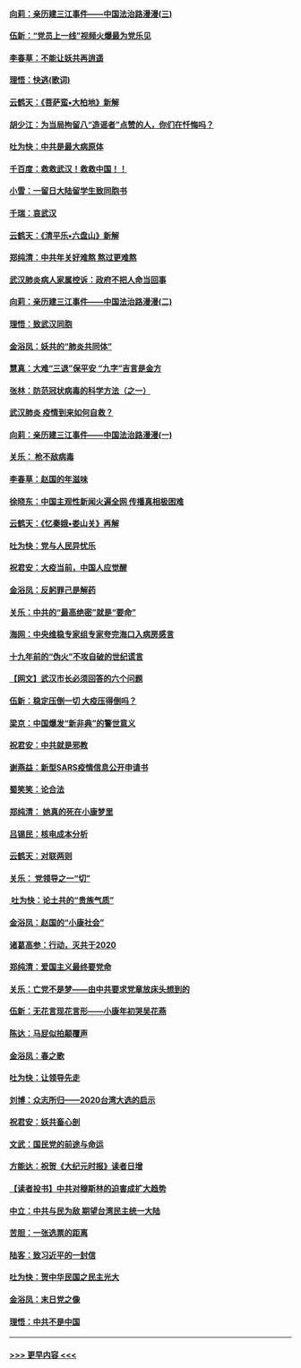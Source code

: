 #### [向莉：亲历建三江事件——中国法治路漫漫(三)](../pages/nsc993/n11831825.md?t=02021755) 
#### [伍新：“党员上一线”视频火爆最为党乐见](../pages/nsc993/n11838200.md?t=02021755) 
#### [李春草：不能让妖共再逍遥](../pages/nsc993/n11838102.md?t=02021755) 
#### [理悟：快逃(歌词)](../pages/nsc993/n11838083.md?t=02021755) 
#### [云鹤天：《菩萨蛮▪大柏地》新解](../pages/nsc993/n11838059.md?t=02021755) 
#### [胡少江：为当局拘留八“造谣者”点赞的人，你们在忏悔吗？](../pages/nsc993/n11836801.md?t=02021755) 
#### [吐为快：中共是最大病原体](../pages/nsc993/n11836748.md?t=02021755) 
#### [千百度：救救武汉！救救中国！！](../pages/nsc993/n11836145.md?t=02021755) 
#### [小雪：一留日大陆留学生致同胞书](../pages/nsc993/n11834624.md?t=02021755) 
#### [千瑞：哀武汉](../pages/nsc993/n11833647.md?t=02021755) 
#### [云鹤天：《清平乐▪六盘山》新解](../pages/nsc993/n11833611.md?t=02021755) 
#### [郑纯清：中共年关好难熬 熬过更难熬](../pages/nsc993/n11833489.md?t=02021755) 
#### [武汉肺炎病人家属控诉：政府不把人命当回事](../pages/nsc993/n11833205.md?t=02021755) 
#### [向莉：亲历建三江事件——中国法治路漫漫(二)](../pages/nsc993/n11829102.md?t=02021755) 
#### [理悟：致武汉同胞](../pages/nsc993/n11831522.md?t=02021755) 
#### [金浴凤：妖共的“肺炎共同体”](../pages/nsc993/n11829448.md?t=02021755) 
#### [慧真：大难“三退”保平安 “九字”吉言是金方](../pages/nsc993/n11829501.md?t=02021755) 
#### [张林：防范冠状病毒的科学方法（之一）](../pages/nsc993/n11828618.md?t=02021755) 
#### [武汉肺炎 疫情到来如何自救？](../pages/nsc993/n11827632.md?t=02021755) 
#### [向莉：亲历建三江事件——中国法治路漫漫(一)](../pages/nsc993/n11827190.md?t=02021755) 
#### [关乐： 枪不敌病毒](../pages/nsc993/n11826746.md?t=02021755) 
#### [李春草：赵国的年滋味](../pages/nsc993/n11826321.md?t=02021755) 
#### [徐晓东：中国主观性新闻火遍全网 传播真相极困难](../pages/nsc993/n11826508.md?t=02021755) 
#### [云鹤天：《忆秦娥▪娄山关》再解](../pages/nsc993/n11824682.md?t=02021755) 
#### [吐为快：党与人民异忧乐](../pages/nsc993/n11824660.md?t=02021755) 
#### [祝君安：大疫当前，中国人应觉醒](../pages/nsc993/n11821946.md?t=02021755) 
#### [金浴凤：反躬罪己是解药](../pages/nsc993/n11820280.md?t=02021755) 
#### [关乐：中共的“最高绝密”就是“要命”](../pages/nsc993/n11816946.md?t=02021755) 
#### [海网：中央维稳专家组专家夸完海口入病房感言](../pages/nsc993/n11815138.md?t=02021755) 
#### [十九年前的“伪火”不攻自破的世纪谎言](../pages/nsc993/n11813238.md?t=02021755) 
#### [【网文】武汉市长必须回答的六个问题](../pages/nsc993/n11813848.md?t=02021755) 
#### [伍新：稳定压倒一切 大疫压得倒吗？](../pages/nsc993/n11812634.md?t=02021755) 
#### [梁京：中国爆发“新非典”的警世意义](../pages/nsc993/n11812554.md?t=02021755) 
#### [祝君安：中共就是邪教](../pages/nsc993/n11812431.md?t=02021755) 
#### [谢燕益：新型SARS疫情信息公开申请书](../pages/nsc993/n11808840.md?t=02021755) 
#### [蜀笑笑：论合法](../pages/nsc993/n11808064.md?t=02021755) 
#### [郑纯清： 她真的死在小康梦里](../pages/nsc993/n11806623.md?t=02021755) 
#### [吕锡民：核电成本分析](../pages/nsc993/n11806284.md?t=02021755) 
#### [云鹤天：对联两则](../pages/nsc993/n11805957.md?t=02021755) 
#### [关乐： 党领导之一“切”](../pages/nsc993/n11804505.md?t=02021755) 
#### [ 吐为快：论土共的“贵族气质”](../pages/nsc993/n11804490.md?t=02021755) 
#### [金浴凤：赵国的“小康社会”](../pages/nsc993/n11804452.md?t=02021755) 
#### [诸葛高参：行动，灭共于2020](../pages/nsc993/n11804120.md?t=02021755) 
#### [郑纯清：爱国主义最终要党命](../pages/nsc993/n11802197.md?t=02021755) 
#### [关乐：亡党不是梦——由中共要求党章放床头想到的](../pages/nsc993/n11802156.md?t=02021755) 
#### [伍新：无花言现花言形——小康年初哭吴花燕](../pages/nsc993/n11800044.md?t=02021755) 
#### [陈达：马屁似拍颠覆声](../pages/nsc993/n11800010.md?t=02021755) 
#### [金浴凤：春之歌](../pages/nsc993/n11797687.md?t=02021755) 
#### [吐为快：让领导先走](../pages/nsc993/n11797512.md?t=02021755) 
#### [刘博：众志所归——2020台湾大选的启示](../pages/nsc993/n11796878.md?t=02021755) 
#### [祝君安：妖共畜心剖](../pages/nsc993/n11794273.md?t=02021755) 
#### [文武：国民党的前途与命运](../pages/nsc993/n11794198.md?t=02021755) 
#### [方能达：祝贺《大纪元时报》读者日增](../pages/nsc993/n11793807.md?t=02021755) 
#### [【读者投书】中共对穆斯林的迫害成扩大趋势](../pages/nsc993/n11791371.md?t=02021755) 
#### [中立：中共与民为敌 期望台湾民主统一大陆](../pages/nsc993/n11790392.md?t=02021755) 
#### [苦胆：一张选票的距离](../pages/nsc993/n11788914.md?t=02021755) 
#### [陆客：致习近平的一封信](../pages/nsc993/n11788867.md?t=02021755) 
#### [吐为快：贺中华民国之民主光大](../pages/nsc993/n11788618.md?t=02021755) 
#### [金浴凤：末日党之像](../pages/nsc993/n11787475.md?t=02021755) 
#### [理悟：中共不是中国](../pages/nsc993/n11787463.md?t=02021755) 

----
#### [ >>> 更早内容 <<< ](../indexes/nsc993-earlier.md)
